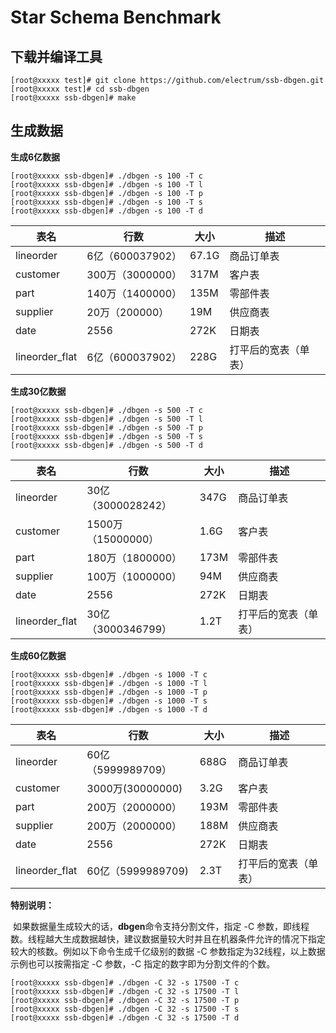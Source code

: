 # Star Schema Benchmark

## 下载并编译工具

```shell
[root@xxxxx test]# git clone https://github.com/electrum/ssb-dbgen.git
[root@xxxxx test]# cd ssb-dbgen
[root@xxxxx ssb-dbgen]# make
```

## 生成数据

**生成6亿数据**

```shell
[root@xxxxx ssb-dbgen]# ./dbgen -s 100 -T c
[root@xxxxx ssb-dbgen]# ./dbgen -s 100 -T l
[root@xxxxx ssb-dbgen]# ./dbgen -s 100 -T p
[root@xxxxx ssb-dbgen]# ./dbgen -s 100 -T s
[root@xxxxx ssb-dbgen]# ./dbgen -s 100 -T d
```

| 表名           | 行数             | 大小  | 描述                 |
| -------------- | ---------------- | ----- | -------------------- |
| lineorder      | 6亿（600037902） | 67.1G | 商品订单表           |
| customer       | 300万（3000000） | 317M  | 客户表               |
| part           | 140万（1400000） | 135M  | 零部件表             |
| supplier       | 20万（200000）   | 19M   | 供应商表             |
| date           | 2556             | 272K  | 日期表               |
| lineorder_flat | 6亿（600037902） | 228G  | 打平后的宽表（单表） |

**生成30亿数据**

```shell
[root@xxxxx ssb-dbgen]# ./dbgen -s 500 -T c
[root@xxxxx ssb-dbgen]# ./dbgen -s 500 -T l
[root@xxxxx ssb-dbgen]# ./dbgen -s 500 -T p
[root@xxxxx ssb-dbgen]# ./dbgen -s 500 -T s
[root@xxxxx ssb-dbgen]# ./dbgen -s 500 -T d
```

| 表名           | 行数               | 大小 | 描述                 |
| -------------- | ------------------ | ---- | -------------------- |
| lineorder      | 30亿（3000028242） | 347G | 商品订单表           |
| customer       | 1500万（15000000） | 1.6G | 客户表               |
| part           | 180万（1800000）   | 173M | 零部件表             |
| supplier       | 100万（1000000）   | 94M  | 供应商表             |
| date           | 2556               | 272K | 日期表               |
| lineorder_flat | 30亿（3000346799） | 1.2T | 打平后的宽表（单表） |

**生成60亿数据**

```shell
[root@xxxxx ssb-dbgen]# ./dbgen -s 1000 -T c
[root@xxxxx ssb-dbgen]# ./dbgen -s 1000 -T l
[root@xxxxx ssb-dbgen]# ./dbgen -s 1000 -T p
[root@xxxxx ssb-dbgen]# ./dbgen -s 1000 -T s
[root@xxxxx ssb-dbgen]# ./dbgen -s 1000 -T d
```

| 表名           | 行数               | 大小 | 描述                 |
| -------------- | ------------------ | ---- | -------------------- |
| lineorder      | 60亿（5999989709） | 688G | 商品订单表           |
| customer       | 3000万(30000000)   | 3.2G | 客户表               |
| part           | 200万（2000000）   | 193M | 零部件表             |
| supplier       | 200万（2000000）   | 188M | 供应商表             |
| date           | 2556               | 272K | 日期表               |
| lineorder_flat | 60亿（5999989709)  | 2.3T | 打平后的宽表（单表） |

**特别说明：**

​	如果数据量生成较大的话，**dbgen**命令支持分割文件，指定 -C 参数，即线程数。线程越大生成数据越快，建议数据量较大时并且在机器条件允许的情况下指定较大的核数。例如以下命令生成千亿级别的数据 -C 参数指定为32线程，以上数据示例也可以按需指定 -C 参数，-C 指定的数字即为分割文件的个数。

```shell
[root@xxxxx ssb-dbgen]# ./dbgen -C 32 -s 17500 -T c
[root@xxxxx ssb-dbgen]# ./dbgen -C 32 -s 17500 -T l
[root@xxxxx ssb-dbgen]# ./dbgen -C 32 -s 17500 -T p
[root@xxxxx ssb-dbgen]# ./dbgen -C 32 -s 17500 -T s
[root@xxxxx ssb-dbgen]# ./dbgen -C 32 -s 17500 -T d
```

